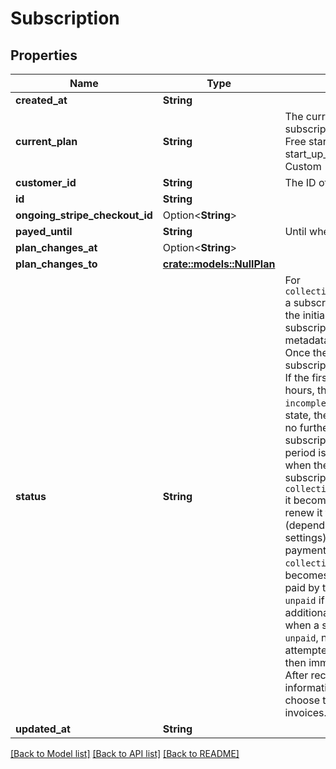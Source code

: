 # Subscription

## Properties

Name | Type | Description | Notes
------------ | ------------- | ------------- | -------------
**created_at** | **String** |  | [readonly]
**current_plan** | **String** | The currently active plan of the subscription unknown Unknown free Free start_up_monthly StartUpMonthly start_up_yearly StartUpYearly custom Custom | [readonly]
**customer_id** | **String** | The ID of the stripe customer | [readonly]
**id** | **String** |  | 
**ongoing_stripe_checkout_id** | Option<**String**> |  | [optional]
**payed_until** | **String** | Until when the subscription is payed | [readonly]
**plan_changes_at** | Option<**String**> |  | [optional]
**plan_changes_to** | [**crate::models::NullPlan**](NullPlan.md) |  | 
**status** | **String** | For `collection_method=charge_automatically` a subscription moves into `incomplete` if the initial payment attempt fails. A subscription in this state can only have metadata and default_source updated. Once the first invoice is paid, the subscription moves into an `active` state. If the first invoice is not paid within 23 hours, the subscription transitions to `incomplete_expired`. This is a terminal state, the open invoice will be voided and no further invoices will be generated.  A subscription that is currently in a trial period is `trialing` and moves to `active` when the trial period is over.  If subscription `collection_method=charge_automatically` it becomes `past_due` when payment to renew it fails and `canceled` or `unpaid` (depending on your subscriptions settings) when Stripe has exhausted all payment retry attempts.  If subscription `collection_method=send_invoice` it becomes `past_due` when its invoice is not paid by the due date, and `canceled` or `unpaid` if it is still not paid by an additional deadline after that. Note that when a subscription has a status of `unpaid`, no subsequent invoices will be attempted (invoices will be created, but then immediately automatically closed). After receiving updated payment information from a customer, you may choose to reopen and pay their closed invoices. | 
**updated_at** | **String** |  | [readonly]

[[Back to Model list]](../README.md#documentation-for-models) [[Back to API list]](../README.md#documentation-for-api-endpoints) [[Back to README]](../README.md)


